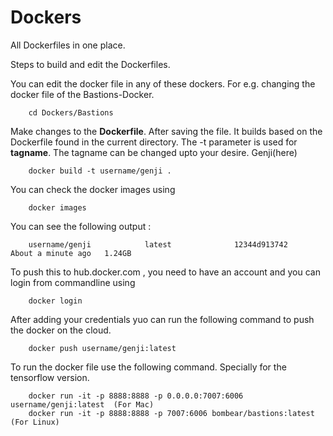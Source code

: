 # Dockers
All Dockerfiles in one place.

Steps to build and edit the Dockerfiles.

You can edit the docker file in any of these dockers. For e.g. changing the docker file of the Bastions-Docker.

		cd Dockers/Bastions

Make changes to the **Dockerfile**. After saving the file. It builds based on the Dockerfile found in the current directory. The -t parameter is used for **tagname**. The tagname can be changed upto your desire. Genji(here)

		docker build -t username/genji .

You can check the docker images using 

		docker images
		
You can see the following output : 

		username/genji            latest              12344d913742        About a minute ago   1.24GB

To push this to hub.docker.com , you need to have an account and you can login from commandline using

		docker login
	
After adding your credentials yuo can run the following command to push the docker on the cloud.

		docker push username/genji:latest

To run the docker file use the following command. Specially for the tensorflow version.

		docker run -it -p 8888:8888 -p 0.0.0.0:7007:6006 username/genji:latest	(For Mac)
		docker run -it -p 8888:8888 -p 7007:6006 bombear/bastions:latest	(For Linux)
